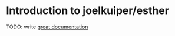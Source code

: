 # Introduction to joelkuiper/esther

TODO: write [great documentation](http://jacobian.org/writing/what-to-write/)
